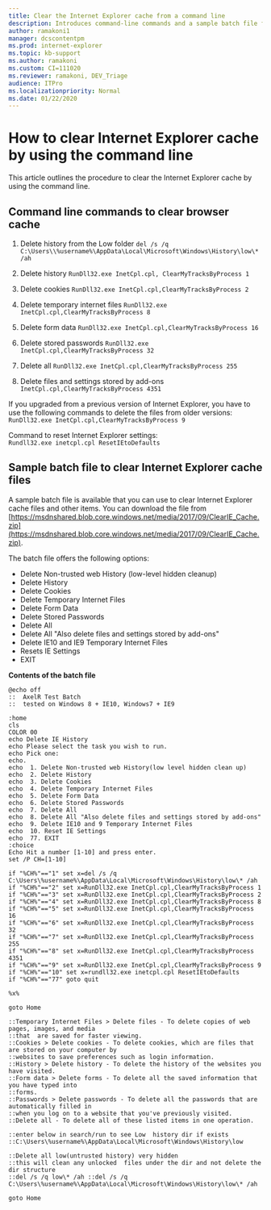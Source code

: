 ```yaml
---
title: Clear the Internet Explorer cache from a command line
description: Introduces command-line commands and a sample batch file for clearing the IE cache.
author: ramakoni1
manager: dcscontentpm
ms.prod: internet-explorer
ms.topic: kb-support
ms.author: ramakoni
ms.custom: CI=111020
ms.reviewer: ramakoni, DEV_Triage
audience: ITPro
ms.localizationpriority: Normal
ms.date: 01/22/2020
---
```

# How to clear Internet Explorer cache by using the command line

This article outlines the procedure to clear the Internet Explorer cache by using the command line.

## Command line commands to clear browser cache

1. Delete history from the Low folder
   `del /s /q C:\Users\\%username%\AppData\Local\Microsoft\Windows\History\low\* /ah`

2. Delete history
   `RunDll32.exe InetCpl.cpl, ClearMyTracksByProcess 1`

3. Delete cookies
   `RunDll32.exe InetCpl.cpl,ClearMyTracksByProcess 2`

4. Delete temporary internet files
   `RunDll32.exe InetCpl.cpl,ClearMyTracksByProcess 8`

5. Delete form data
   `RunDll32.exe InetCpl.cpl,ClearMyTracksByProcess 16`

6. Delete stored passwords
   `RunDll32.exe InetCpl.cpl,ClearMyTracksByProcess 32`

7. Delete all
   `RunDll32.exe InetCpl.cpl,ClearMyTracksByProcess 255`

8. Delete files and settings stored by add-ons
   `InetCpl.cpl,ClearMyTracksByProcess 4351`

If you upgraded from a previous version of Internet Explorer, you have to use the following commands to delete the files from older versions:  
`RunDll32.exe InetCpl.cpl,ClearMyTracksByProcess 9`

Command to reset Internet Explorer settings:  
`Rundll32.exe inetcpl.cpl ResetIEtoDefaults`

## Sample batch file to clear Internet Explorer cache files

A sample batch file is available that you can use to clear Internet Explorer cache files and other items. You can download the file from [https://msdnshared.blob.core.windows.net/media/2017/09/ClearIE_Cache.zip](https://msdnshared.blob.core.windows.net/media/2017/09/ClearIE_Cache.zip).

The batch file offers the following options:

- Delete Non-trusted web History (low-level hidden cleanup)
- Delete History
- Delete Cookies
- Delete Temporary Internet Files
- Delete Form Data
- Delete Stored Passwords
- Delete All
- Delete All "Also delete files and settings stored by add-ons"
- Delete IE10 and IE9 Temporary Internet Files
- Resets IE Settings
- EXIT

**Contents of the batch file**

```console
@echo off
::  AxelR Test Batch
::  tested on Windows 8 + IE10, Windows7 + IE9

:home
cls
COLOR 00
echo Delete IE History
echo Please select the task you wish to run.
echo Pick one:
echo.
echo  1. Delete Non-trusted web History(low level hidden clean up)
echo  2. Delete History
echo  3. Delete Cookies
echo  4. Delete Temporary Internet Files
echo  5. Delete Form Data
echo  6. Delete Stored Passwords
echo  7. Delete All
echo  8. Delete All "Also delete files and settings stored by add-ons"
echo  9. Delete IE10 and 9 Temporary Internet Files
echo  10. Reset IE Settings
echo  77. EXIT
:choice
Echo Hit a number [1-10] and press enter.
set /P CH=[1-10]

if "%CH%"=="1" set x=del /s /q C:\Users\%username%\AppData\Local\Microsoft\Windows\History\low\* /ah
if "%CH%"=="2" set x=RunDll32.exe InetCpl.cpl,ClearMyTracksByProcess 1
if "%CH%"=="3" set x=RunDll32.exe InetCpl.cpl,ClearMyTracksByProcess 2
if "%CH%"=="4" set x=RunDll32.exe InetCpl.cpl,ClearMyTracksByProcess 8
if "%CH%"=="5" set x=RunDll32.exe InetCpl.cpl,ClearMyTracksByProcess 16
if "%CH%"=="6" set x=RunDll32.exe InetCpl.cpl,ClearMyTracksByProcess 32
if "%CH%"=="7" set x=RunDll32.exe InetCpl.cpl,ClearMyTracksByProcess 255
if "%CH%"=="8" set x=RunDll32.exe InetCpl.cpl,ClearMyTracksByProcess 4351
if "%CH%"=="9" set x=RunDll32.exe InetCpl.cpl,ClearMyTracksByProcess 9
if "%CH%"=="10" set x=rundll32.exe inetcpl.cpl ResetIEtoDefaults
if "%CH%"=="77" goto quit

%x%

goto Home

::Temporary Internet Files > Delete files - To delete copies of web pages, images, and media
::that  are saved for faster viewing.
::Cookies > Delete cookies - To delete cookies, which are files that are stored on your computer by
::websites to save preferences such as login information.
::History > Delete history - To delete the history of the websites you have visited.
::Form data > Delete forms - To delete all the saved information that you have typed into
::forms.
::Passwords > Delete passwords - To delete all the passwords that are automatically filled in
::when you log on to a website that you've previously visited.
::Delete all - To delete all of these listed items in one operation.

::enter below in search/run to see Low  history dir if exists
::C:\Users\%username%\AppData\Local\Microsoft\Windows\History\low

::Delete all low(untrusted history) very hidden
::this will clean any unlocked  files under the dir and not delete the dir structure 
::del /s /q low\* /ah ::del /s /q C:\Users\%username%\AppData\Local\Microsoft\Windows\History\low\* /ah

goto Home
```
